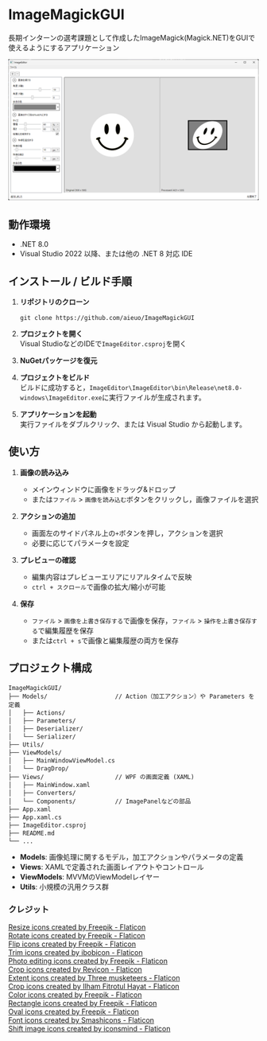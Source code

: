 ﻿# ImageMagickGUI

長期インターンの選考課題として作成したImageMagick(Magick.NET)をGUIで使えるようにするアプリケーション

![img.png](.github/img.png)

## 動作環境

- .NET 8.0
- Visual Studio 2022 以降、または他の .NET 8 対応 IDE

## インストール / ビルド手順

1. **リポジトリのクローン**  
   ```shell
   git clone https://github.com/aieuo/ImageMagickGUI
   ```

2. **プロジェクトを開く**  
   Visual StudioなどのIDEで`ImageEditor.csproj`を開く
3. **NuGetパッケージを復元**  

4. **プロジェクトをビルド**  
   ビルドに成功すると，`ImageEditor\ImageEditor\bin\Release\net8.0-windows\ImageEditor.exe`に実行ファイルが生成されます。

5. **アプリケーションを起動**  
   実行ファイルをダブルクリック、または Visual Studio から起動します。

## 使い方

1. **画像の読み込み**
    - メインウィンドウに画像をドラッグ&ドロップ
    - または`ファイル` > `画像を読み込む`ボタンをクリックし，画像ファイルを選択

2. **アクションの追加**
    - 画面左のサイドパネル上の`+`ボタンを押し，アクションを選択
    - 必要に応じてパラメータを設定

3. **プレビューの確認**
    - 編集内容はプレビューエリアにリアルタイムで反映
    - `ctrl + スクロール`で画像の拡大/縮小が可能

4. **保存**
    - `ファイル` > `画像を上書き保存する`で画像を保存，`ファイル` > `操作を上書き保存する`で編集履歴を保存
    - または`ctrl + s`で画像と編集履歴の両方を保存

## プロジェクト構成

    ImageMagickGUI/
    ├── Models/                   // Action（加工アクション）や Parameters を定義
    │   ├── Actions/
    │   ├── Parameters/
    │   ├── Deserializer/
    │   └── Serializer/
    ├── Utils/                    
    ├── ViewModels/               
    │   ├── MainWindowViewModel.cs
    │   └── DragDrop/            
    ├── Views/                    // WPF の画面定義 (XAML)
    │   ├── MainWindow.xaml
    │   ├── Converters/
    │   └── Components/           // ImagePanelなどの部品
    ├── App.xaml                  
    ├── App.xaml.cs
    ├── ImageEditor.csproj        
    ├── README.md                 
    └── ...

- **Models**: 画像処理に関するモデル，加工アクションやパラメータの定義
- **Views**: XAMLで定義された画面レイアウトやコントロール
- **ViewModels**: MVVMのViewModelレイヤー
- **Utils**: 小規模の汎用クラス群

### クレジット

<a href="https://www.flaticon.com/free-icons/resize" title="resize icons">Resize icons created by Freepik - Flaticon</a>  
<a href="https://www.flaticon.com/free-icons/rotate" title="rotate icons">Rotate icons created by Freepik - Flaticon</a>    
<a href="https://www.flaticon.com/free-icons/flip" title="flip icons">Flip icons created by Freepik - Flaticon</a>  
<a href="https://www.flaticon.com/free-icons/trim" title="trim icons">Trim icons created by ibobicon - Flaticon</a>  
<a href="https://www.flaticon.com/free-icons/photo-editing" title="photo editing icons">Photo editing icons created by Freepik - Flaticon</a>  
<a href="https://www.flaticon.com/free-icons/crop" title="crop icons">Crop icons created by Revicon - Flaticon</a>  
<a href="https://www.flaticon.com/free-icons/extent" title="extent icons">Extent icons created by Three musketeers - Flaticon</a>  
<a href="https://www.flaticon.com/free-icons/crop" title="crop icons">Crop icons created by Ilham Fitrotul Hayat - Flaticon</a>  
<a href="https://www.flaticon.com/free-icons/color" title="color icons">Color icons created by Freepik - Flaticon</a>  
<a href="https://www.flaticon.com/free-icons/rectangle" title="rectangle icons">Rectangle icons created by Freepik - Flaticon</a>  
<a href="https://www.flaticon.com/free-icons/oval" title="oval icons">Oval icons created by Freepik - Flaticon</a>  
<a href="https://www.flaticon.com/free-icons/font" title="font icons">Font icons created by Smashicons - Flaticon</a>  
<a href="https://www.flaticon.com/free-icons/shift-image" title="shift image icons">Shift image icons created by iconsmind - Flaticon</a>  

